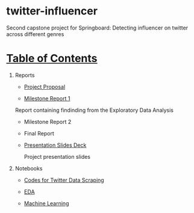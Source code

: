 # twitter-influencer
Second capstone project for Springboard: Detecting influencer on twitter across different genres

# [Table of Contents](https://github.com/pravatiswain/twitter-influencer)


1. Reports
     
    * [Project Proposal](https://github.com/pravatiswain/twitter-influencer/blob/main/Reports/Capstone%202_%20Project%20Proposal.pdf)
    
    * [Milestone Report 1](https://github.com/pravatiswain/twitter-influencer/blob/main/Reports/Milestone%20Report%201_%20Capstone%202.pdf)
    
    Report containing findinding from the Exploratory Data Analysis
    * Milestone Report 2
    
    * Final Report
    
    * [Presentation Slides Deck](https://github.com/pravatiswain/twitter-influencer/blob/main/Reports/Capstone%202%20slides_pdf.pdf)
    
      Project presentation slides

2. Notebooks
    * [Codes for Twitter Data Scraping](https://github.com/pravatiswain/twitter-influencer/blob/main/Notebooks/Capstone%202%20-%20Twitter%20Data%20Scraping%20(Fashion%20Tweets).ipynb)

    * [EDA](https://github.com/pravatiswain/twitter-influencer/blob/main/Notebooks/EDA-%20Capstone%202%20(final).ipynb)
    
    * [Machine Learning](https://github.com/pravatiswain/twitter-influencer/tree/main/Notebooks/Machine%20Learning)
